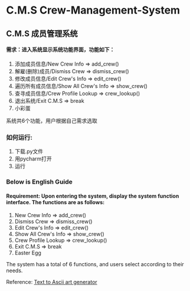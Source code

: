 # C.M.S Crew-Management-System
## C.M.S 成员管理系统
#### 需求：进入系统显示系统功能界面，功能如下：
1. 添加成员信息/New Crew Info => add_crew()
2. 解雇(删除)成员/Dismiss Crew => dismiss_crew()
3. 修改成员信息/Edit Crew's Info => edit_crew()
4. 遍历所有成员信息/Show All Crew's Info => show_crew()
5. 查寻成员信息/Crew Profile Lookup => crew_lookup()
6. 退出系统/Exit C.M.S => break
7. 小彩蛋

系统共6个功能，用户根据自己需求选取

### 如何运行:
1. 下载.py文件
2. 用pycharm打开
3. 运行

### Below is English Guide
#### Requirement: Upon entering the system, display the system function interface. The functions are as follows:
1. New Crew Info => add_crew()
2. Dismiss Crew => dismiss_crew()
3. Edit Crew's Info => edit_crew()
4. Show All Crew's Info => show_crew()
5. Crew Profile Lookup => crew_lookup()
6. Exit C.M.S => break
7. Easter Egg

The system has a total of 6 functions, and users select according to their needs.

Reference:
[Text to Ascii art generator ](https://patorjk.com/software/taag/#p=display&h=0&v=0&f=ANSI%20Shadow&t=Type%20Something%20)
